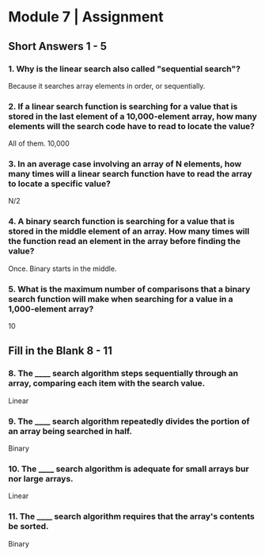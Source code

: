 # Module 7 | Assignment

## Short Answers 1 - 5

### 1\. Why is the linear search also called "sequential search"?

Because it searches array elements in order, or sequentially.

### 2\. If a linear search function is searching for a value that is stored in the last element of a 10,000-element array, how many elements will the search code have to read to locate the value?

All of them.  10,000

### 3\. In an average case involving an array of N elements, how many times will a linear search function have to read the array to locate a specific value?

N/2

### 4\. A binary search function is searching for a value that is stored in the middle element of an array. How many times will the function read an element in the array before finding the value?

Once.  Binary starts in the middle.

### 5\. What is the maximum number of comparisons that a binary search function will make when searching for a value in a 1,000-element array?

10

## Fill in the Blank 8 - 11

### 8\. The \____ search algorithm steps sequentially through an array, comparing each item with the search value.

Linear

### 9\. The \____ search algorithm repeatedly divides the portion of an array being searched in half.

Binary

### 10\. The ____ search algorithm is adequate for small arrays bur nor large arrays.

Linear

### 11\. The ____ search algorithm requires that the array's contents be sorted.

Binary


